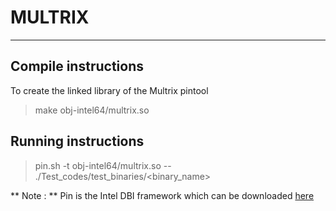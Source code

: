 MULTRIX
===================
----------

Compile instructions
-------
To create the linked library of the Multrix pintool
> make obj-intel64/multrix.so

Running instructions
-------

> pin.sh -t obj-intel64/multrix.so  -- ./Test_codes/test_binaries/&lt;binary_name&gt;


** Note : **
Pin is the Intel DBI framework which can be downloaded [here](https://software.intel.com/en-us/articles/pintool-downloads)  
